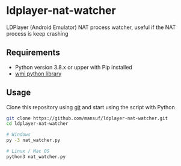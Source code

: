 # ldplayer-nat-watcher
LDPlayer (Android Emulator) NAT process watcher, useful if the NAT process is keep crashing

## Requirements

- Python version 3.8.x or upper with Pip installed
- [wmi python library](https://pypi.org/project/WMI/)

## Usage

Clone this repository using [git](https://git-scm.com/downloads) and start using the script with Python

```sh
git clone https://github.com/mansuf/ldplayer-nat-watcher.git
cd ldplayer-nat-watcher

# Windows
py -3 nat_watcher.py

# Linux / Mac OS
python3 nat_watcher.py
```
